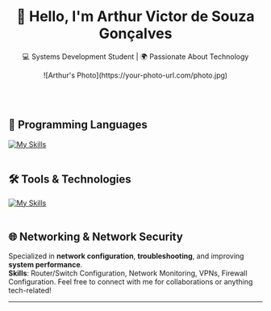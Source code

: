 <h1 align="center">👋 Hello, I'm Arthur Victor de Souza Gonçalves</h1>

<p align="center">
  💻 Systems Development Student | 🌍 Passionate About Technology
</p>

<p align="center">
  ![Arthur's Photo](https://your-photo-url.com/photo.jpg)
</p><br><br>

## 🚀 Programming Languages
[![My Skills](https://skillicons.dev/icons?i=python,typescript,bash,html,css,shell)](https://skillicons.dev)<br><br>

## 🛠️ Tools & Technologies
[![My Skills](https://skillicons.dev/icons?i=linux,pycharm,vscode)](https://skillicons.dev)<br><br>

## 🌐 Networking & Network Security
Specialized in **network configuration**, **troubleshooting**, and improving **system performance**.  
**Skills**: Router/Switch Configuration, Network Monitoring, VPNs, Firewall Configuration.
Feel free to connect with me for collaborations or anything tech-related!

---
